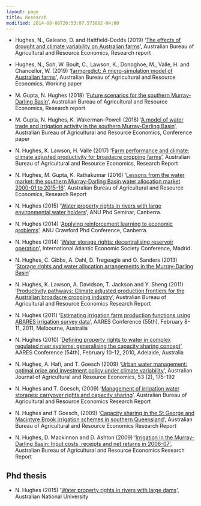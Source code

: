 ```yaml
---
layout: page
title: Research
modified: 2014-08-08T20:53:07.573882-04:00
---
```


- Hughes, N., Galeano, D. and Hattfield-Dodds  (2019) ‘[The effects of drought and climate
variability on Australian farms](https://www.agriculture.gov.au/sites/default/files/documents/EffectsOfDroughtAndClimateVariabilityOnAustralianFarms_v1.0.0.pdf)’, Australian Bureau of Agricultural and Resource Economics, Research report

- Hughes, N., Soh, W. Boult, C., Lawson, K., Donoghoe, M., Valle, H. and Chancellor, W. (2019) ‘[farmpredict: A micro-simulation
model of Australian farms](https://www.agriculture.gov.au/abares/research-topics/working-papers/farmpredict)’, Australian Bureau of Agricultural and Resource Economics, Working paper 

- M. Gupta, N. Hughes (2018) ‘[Future scenarios for the southern Murray-Darling Basin](
http://www.agriculture.gov.au/abares/research-topics/water/future-scenarios-smdb)’, Australian Bureau of Agricultural and Resource Economics, Research report

- M. Gupta, N. Hughes, K. Wakerman-Powell (2018) ‘[A model of water trade and irrigation activity in the southern Murray-Darling Basin](
http://data.daff.gov.au/data/warehouse/9aaw/2018/AModelOfWaterTradeAndIrrigation_20180207/AModelOfWaterTradeAndIrrigation_20180207_v1.0.0.pdf)’, Australian Bureau of Agricultural and Resource Economics, Conference paper

- N. Hughes, K. Lawson, H. Valle (2017) ‘[Farm performance and climate: climate adjusted productivity for broadacre cropping farms](http://www.agriculture.gov.au/abares/research-topics/climate/farm-performance-climate)’, Australian Bureau of Agricultural and Resource Economics, Research Report

- N. Hughes, M. Gupta, K. Rathakumar (2016) ‘[Lessons from the water market: the southern Murray-Darling Basin water allocation market 2000-01 to 2015-16](http://data.daff.gov.au/data/warehouse/9aaw/2016/smdwm_d9aawr20161202/smdbWaterAllocMarket_v1.0.0.pdf)’, Australian Bureau of Agricultural and Resource Economics, Research Report

- N. Hughes (2015) ‘[Water property rights in rivers with large environmental water holders](EWH_article.pdf)’, ANU Phd Seminar, Canberra.

- N. Hughes (2014) ‘[Applying reinforcement learning to economic problems](RL_article.pdf)’, ANU Crawford Phd Conference, Canberra.

- N. Hughes (2014) ‘[Water storage rights: decentralising reservoir operation](storagerights.pdf)’, International Atlantic Economic Society Conference, Madrid.

- N. Hughes, C. Gibbs, A. Dahl, D. Tregeagle and O. Sanders (2013) ‘[Storage rights and water allocation arrangements in the Murray-Darling Basin](http://data.daff.gov.au/data/warehouse/9aan/9aanw/2013/StrgRtsWtrAllocMDB/StrgRtsWtrAllocMDB20131212_v1.0.0.pdf)’

- N. Hughes, K. Lawson, A. Davidson, T. Jackson and Y. Sheng (2011) ‘[Productivity pathways: Climate adjusted production frontiers for the Australian broadacre cropping industry](http://data.daff.gov.au/data/warehouse/pe_abares99001781/CP11.05_Broadacre_crop.pdf)’, Australian Bureau of Agricultural and Resource Economics Research Report

- N. Hughes (2011) ‘[Estimating irrigation farm production functions using ABARES irrigation survey data](http://data.daff.gov.au/data/warehouse/pe_abares99001777/CP11.01_Irrigation_farm.pdf)’, AARES Conference (55th), February 8-11, 2011, Melbourne, Australia

- N. Hughes (2010) ‘[Defining property rights to water in complex regulated river systems: generalising the capacity sharing concept](http://data.daff.gov.au/data/warehouse/pe_abarebrs99014389/AARES_3.pdf)’, AARES Conference (54th), February 10-12, 2010, Adelaide, Australia

- N. Hughes, A. Hafi, and T. Goesch (2009) ‘[Urban water management: optimal price and investment policy under climate variability](http://onlinelibrary.wiley.com/doi/10.1111/j.1467-8489.2007.00446.x/abstract)’, Australian Journal of Agricultural and Resource Economics, 53 (2), 175-192

- N. Hughes and T. Goesch, (2009) ‘[Management of irrigation water storages: carryover rights and capacity sharing](http://data.daff.gov.au/data/warehouse/pe_abare99001644/rr09.10_capacitysharing.pdf)’, Australian Bureau of Agricultural and Resource Economics Research Report

- N. Hughes and T Goesch, (2009) ‘[Capacity sharing in the St George and Macintyre Brook irrigation schemes in southern Queensland](http://data.daff.gov.au/data/warehouse/9aaw_001/9aawe2009/sqicsd9aawe001200906/RR09.12CapSharStGrgAndMcIntrBrkIrrigSchmSthQld_v1.0.0.pdf)’, Australian Bureau of Agricultural and Resource Economics Research Report

- N. Hughes, D. Mackinnon and D. Ashton (2009) ‘[Irrigation in the Murray-Darling Basin: Input costs, receipts and net returns in 2006-07](http://data.daff.gov.au/data/warehouse/bfarr_9aab_001/r2009d9ab__zrr/crawur9abpw001/RR09.20_CostsReturnsWaterUse_v1.2.pdf)’, Australian Bureau of Agricultural and Resource Economics Research Report

Phd thesis
----------

- N. Hughes (2015) '[Water property rights in rivers with large dams](../images/Thesis_main.pdf)', Australian National University

